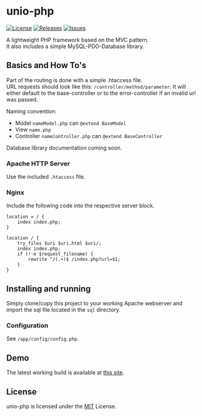 unio-php
=======
[![License](http://img.shields.io/badge/license-MIT-red.svg?style=flat-square)](https://github.com/gimu/unio-php/blob/master/LICENSE.txt) [![Releases](https://img.shields.io/github/release/gimu/unio-php.svg?style=flat-square)](https://github.com/gimu/unio-php/releases) [![Issues](https://img.shields.io/github/issues/gimu/unio-php.svg?style=flat-square)](https://github.com/gimu/unio-php/issues)                         

A lightweight PHP framework based on the MVC pattern.            
It also includes a simple MySQL-PDO-Database library.

## Basics and How To's
Part of the routing is done with a simple .htaccess file.              
URL requests should look like this: `/controller/method/parameter`. It will either default to the base-controller or to the error-controller if an invalid url was passed.

Naming convention:

- Model `nameModel.php` can `@extend BaseModel`
- View `name.php`
- Controller `nameController.php` can `@extend BaseController`

Database library documentation coming soon.

### Apache HTTP Server
Use the included `.htaccess` file.

### Nginx
Include the following code into the respective server block.

```
location = / {
    index index.php;
}

location / {
    try_files $uri $uri.html $uri/;
    index index.php;
    if (!-e $request_filename) {
        rewrite ^/(.+)$ /index.php?url=$1;
    }
}
```

## Installing and running
Simply clone/copy this project to your working Apache webserver and import the sql file located in the `sql` directory.

### Configuration
See `/app/config/config.php`.

## Demo
The latest working build is available at [this site](http://gimu.org/unio-php).

## License
unio-php is licensed under the [MIT](http://opensource.org/licenses/MIT) License.
